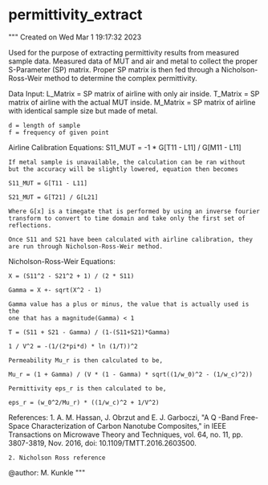 # permittivity_extract

"""
Created on Wed Mar  1 19:17:32 2023

Used for the purpose of extracting permittivity results from measured sample
data. Measured data of MUT and air and metal to collect the proper S-Parameter (SP)
matrix. Proper SP matrix is then fed through a Nicholson-Ross-Weir method to determine
the complex permittivity.

Data Input:
    L_Matrix = SP matrix of airline with only air inside.
    T_Matrix = SP matrix of airline with the actual MUT inside.
    M_Matrix = SP matrix of airline with identical sample size but made of metal.
    
    d = length of sample
    f = frequency of given point

Airline Calibration Equations:
    S11_MUT = -1 * G[T11 - L11] / G[M11 - L11]
    
    If metal sample is unavailable, the calculation can be ran without
    but the accuracy will be slightly lowered, equation then becomes
    
    S11_MUT = G[T11 - L11]

    S21_MUT = G[T21] / G[L21]
    
    Where G[x] is a timegate that is performed by using an inverse fourier
    transform to convert to time domain and take only the first set of reflections.
    
    Once S11 and S21 have been calculated with airline calibration, they
    are run through Nicholson-Ross-Weir method.

Nicholson-Ross-Weir Equations:
    
    X = (S11^2 - S21^2 + 1) / (2 * S11)
    
    Gamma = X +- sqrt(X^2 - 1)
    
    Gamma value has a plus or minus, the value that is actually used is the
    one that has a magnitude(Gamma) < 1
    
    T = (S11 + S21 - Gamma) / (1-(S11+S21)*Gamma)
    
    1 / V^2 = -(1/(2*pi*d) * ln (1/T))^2
    
    Permeability Mu_r is then calculated to be,
    
    Mu_r = (1 + Gamma) / (V * (1 - Gamma) * sqrt((1/w_0)^2 - (1/w_c)^2))
    
    Permittivity eps_r is then calculated to be,
    
    eps_r = (w_0^2/Mu_r) * ((1/w_c)^2 + 1/V^2)
    
References:
    1. A. M. Hassan, J. Obrzut and E. J. Garboczi, "A  Q  -Band Free-Space Characterization of 
    Carbon Nanotube Composites," in IEEE Transactions on Microwave Theory and Techniques, 
    vol. 64, no. 11, pp. 3807-3819, Nov. 2016, doi: 10.1109/TMTT.2016.2603500.
    
    2. Nicholson Ross reference
        
        
@author: M. Kunkle
"""